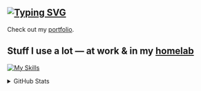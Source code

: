 ## [![Typing SVG](https://readme-typing-svg.demolab.com?font=Fira+Code&pause=1000&color=00C8FF&width=435&lines=Hey+There!;I+am+Data+Engineer;And+Homelab+Builder)](https://djamel-edine.yagoubi.work)

Check out my [portfolio](https://djamel-edine.yagoubi.work).

## Stuff I use a lot — at work & in my [homelab](https://github.com/djamelinfo/My-homelab)

[![My Skills](https://skills.syvixor.com/api/icons?perline=12&i=docker,kubernetes,googlecloud,googlebigquery,googlecloudcomposer,googlecloudstorage,googlecomputeengine,googledataflow,googledataproc,apachebeam,airflow,terraform,apachemaven,spark,gitea,githubactions,gitlab,java,linux,ollama,proxmox,truenasscale,elasticsearch,grafana,sql,apachehive,python,fastapi,openapi,astraluv,scala,bash,latex,homeassistant,raspberrypi)](https://djamel-edine.yagoubi.work)




<details>
<summary>GitHub Stats</summary>

![Djamel's GitHub stats](https://github-readme-stats.vercel.app/api?username=djamelinfo&show_icons=true&theme=tokyonight)

![Top Langs](https://github-readme-stats.vercel.app/api/top-langs/?username=djamelinfo&layout=compact&theme=tokyonight)

</details>
